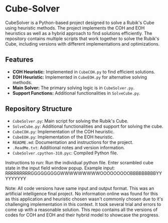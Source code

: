 # Cube-Solver
CubeSolver is a Python-based project designed to solve a Rubik's Cube using heuristic methods. The project implements the COH and EOH heuristics as well as a hybrid approach to find solutions efficiently. The repository contains multiple scripts that work together to solve the Rubik's Cube, including versions with different implementations and optimizations.

## Features

- **COH Heuristic:** Implemented in `CubeCOH.py` to find efficient solutions.
- **EOH Heuristic:** Implemented in `CubeEOH.py` for alternative solving methods.
- **Main Solver:** The primary solving logic is in `CubeSolver.py`.
- **Support Functions:** Additional functionalities in `SolveCube.py`.

## Repository Structure

- `CubeSolver.py`: Main script for solving the Rubik's Cube.
- `SolveCube.py`: Additional functionalities and support for solving the cube.
- `CubeCOH.py`: Implementation of the COH heuristic.
- `CubeEOH.py`: Implementation of the EOH heuristic.
- `README.md`: Documentation and instructions for the project.
- `.ReadMe.txt`: Additional notes and version information.
- `CubeSolver.cpython-310.pyc`: Compiled Python file.


Instructions to run:
Run the individual python file.
Enter scrambled cube state in the input field window popup.
Example input: RRRRRRRRRGGGGGGGGGWWWWWWWWWOOOOOOOOOBBBBBBBBBYYYYYYYYY


Note: All code versions have same input and output format.
This was an artificial intelligence final project.
No information online was found for this as this application and heuristic chosen wasn't commonly chosen due to it's challenging implementation in this context.
It took several trial and errors to come up with a reasonable solution.
This repo contains all the versions of codes for COH and EOH and their hybrid model to showcase the progress.
